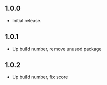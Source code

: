 ## 1.0.0
* Initial release.
## 1.0.1
* Up build number, remove unused package
## 1.0.2
* Up build number, fix score
